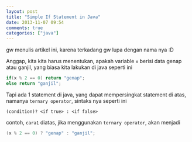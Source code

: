 ```yaml
---
layout: post
title: "Simple If Statement in Java"
date: 2013-11-07 09:54
comments: true
categories: ["java"]
---
```


<div class="alert alert-danger">
gw menulis artikel ini, karena terkadang gw lupa dengan nama nya :D
</div>

Anggap, kita kita harus menentukan, apakah variable `x` berisi data genap atau ganjil, yang biasa kita lakukan di java seperti ini

```java cara1
if(x % 2 == 0) return "genap";
else return "ganjil";
```

Tapi ada 1 statement di java, yang dapat mempersingkat statement di atas, namanya `ternary operator`, sintaks nya seperti ini

```
(condition)? <if true> : <if false>
```

contoh, `cara1` diatas, jika menggunakan `ternary operator`, akan menjadi

```java
(x % 2 == 0) ? "genap" : "ganjil";
```

